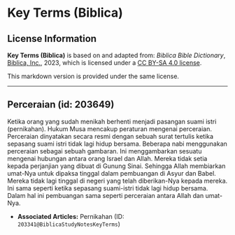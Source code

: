 # Key Terms (Biblica)

## License Information

**Key Terms (Biblica)** is based on and adapted from: _Biblica Bible Dictionary_, [Biblica, Inc.](https://www.biblica.com/), 2023, which is licensed under a [CC BY-SA 4.0 license](https://creativecommons.org/licenses/by-sa/4.0/legalcode.en).

This markdown version is provided under the same license.



--------------------------------

## Perceraian (id: 203649)

Ketika orang yang sudah menikah berhenti menjadi pasangan suami istri (pernikahan). Hukum Musa mencakup peraturan mengenai perceraian. Perceraian dinyatakan secara resmi dengan sebuah surat tertulis ketika sepasang suami istri tidak lagi hidup bersama. Beberapa nabi menggunakan perceraian sebagai sebuah gambaran. Ini menggambarkan sesuatu mengenai hubungan antara orang Israel dan Allah. Mereka tidak setia kepada perjanjian yang dibuat di Gunung Sinai. Sehingga Allah membiarkan umat\-Nya untuk dipaksa tinggal dalam pembuangan di Asyur dan Babel. Mereka tidak lagi tinggal di negeri yang telah diberikan\-Nya kepada mereka. Ini sama seperti ketika sepasang suami\-istri tidak lagi hidup bersama. Dalam hal ini pembuangan sama seperti perceraian antara Allah dan umat\-Nya. 

* **Associated Articles:** Pernikahan (ID: `203341@BiblicaStudyNotesKeyTerms`)

